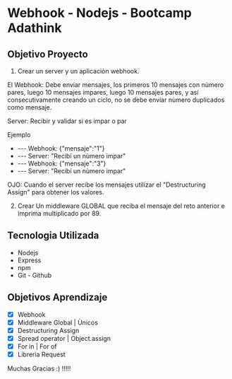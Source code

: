 # Webhook - Nodejs - Bootcamp Adathink

## Objetivo Proyecto 

1. Crear un server y un aplicaciòn webhook.
 
El Webhook: Debe enviar mensajes, los primeros 10 mensajes con nùmero pares, luego 10 mensajes impares, luego 10 mensajes pares, y así consecutivamente creando un ciclo, no se debe enviar nùmero duplicados como mensaje.

Server: Recibir y validar si es impar o par

Ejemplo 
* --- Webhook: {"mensaje":"1"}
* --- Server: "Recibí un nùmero impar"
* --- Webhook: {"mensaje":"3"} 
* --- Server: "Recibí un nùmero impar"

OJO: Cuando el server recibe los mensajes utilizar el "Destructuring Assign" para obtener los valores.

2. Crear Un middleware GLOBAL que reciba el mensaje del reto anterior e imprima multiplicado por 89.

## Tecnologia Utilizada

* Nodejs
* Express
* npm
* Git - Github

## Objetivos Aprendizaje

- [X] Webhook
- [X] Middleware Global | Ùnicos
- [X] Destructuring Assign
- [X] Spread operator | Object.assign
- [X] For in | For of
- [X] Librerìa Request

Muchas Gracias :) !!!!!